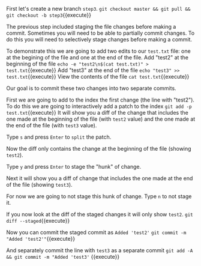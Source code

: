 First let's create a new branch `step3`.
`git checkout master && git pull && git checkout -b step3`{{execute}}

The previous step included staging the file changes before making a commit. Sometimes you will need to be able to partially commit changes. To do this you will need to selectively stage changes before making a commit.

To demonstrate this we are going to add two edits to our `test.txt` file: one at the begining of the file and one at the end of the file.
Add "test2" at the beginning of the file
`echo -e "test2\n$(cat test.txt)" > test.txt`{{execute}}
Add "test3" at the end of the file
`echo "test3" >> test.txt`{{execute}}
View the contents of the file
`cat test.txt`{{execute}}

Our goal is to commit these two changes into two separate commits.

First we are going to add to the index the first change (the line with "test2"). To do this we are going to interactively add a patch to the index
`git add -p test.txt`{{execute}}
It will show you a diff of the change that includes the one made at the beginning of the file (with `test2` value) and the one made at the end of the file (with `test3` value).

Type `s` and press `Enter`  to `split` the patch.

Now the diff only contains the change at the beginning of the file (showing `test2`).

Type `y` and press `Enter` to stage the "hunk" of change.

Next it will show you a diff of change that includes the one made at the end of the file (showing `test3`).

For  now we are going to not stage this hunk of change. Type `n` to not stage it.

If you now look at the diff of the staged changes it will only show `test2`.
`git diff --staged`{{execute}}

Now you can commit the staged commit as `Added 'test2'`
`git commit -m "Added 'test2'"`{{execute}}

And separately commit the line with `test3` as a separate commit
`git add -A && git commit -m "Added 'test3'` {{execute}}

